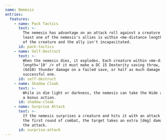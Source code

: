 ```yaml
---
name: Nemesis
entries:
  features:
    - name: Pack Tactics
      text: >-
        The nemesis has advantage on an attack roll against a creature if at
        least one of the nemesis's allies is within <me-distance length='5' />
        of the creature and the ally isn't incapacitated.
      id: pack-tactics
    - name: Self-Destruct
      text: >-
        When the nemesis dies, it explodes. Each creature within <me-distance
        length='10' /> of it must make a DC 15 Dexterity saving throw, taking 33
        (6d10) thunder damage on a failed save, or half as much damage on a
        successful one.
      id: self-destruct
    - name: Shadow Cloak
      text: >-
        While in dim light or darkness, the nemesis can take the Hide action as
        a bonus action.
      id: shadow-cloak
    - name: Surprise Attack
      text: >-
        If the nemesis surprises a creature and hits it with an attack during
        the first round of combat, the target takes an extra [dmg] damage from
        the attack.
      id: surprise-attack
---
```

